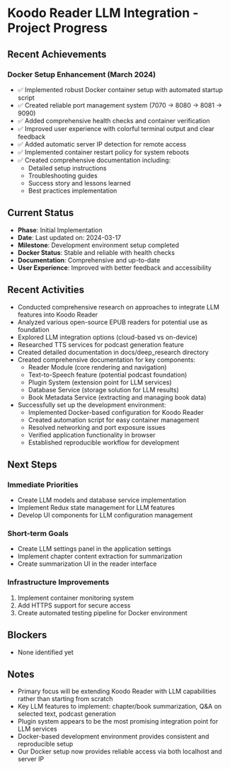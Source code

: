 # Koodo Reader LLM Integration - Project Progress

## Recent Achievements

### Docker Setup Enhancement (March 2024)
- ✅ Implemented robust Docker container setup with automated startup script
- ✅ Created reliable port management system (7070 → 8080 → 8081 → 9090)
- ✅ Added comprehensive health checks and container verification
- ✅ Improved user experience with colorful terminal output and clear feedback
- ✅ Added automatic server IP detection for remote access
- ✅ Implemented container restart policy for system reboots
- ✅ Created comprehensive documentation including:
  - Detailed setup instructions
  - Troubleshooting guides
  - Success story and lessons learned
  - Best practices implementation

## Current Status

- **Phase**: Initial Implementation
- **Date**: Last updated on: 2024-03-17
- **Milestone**: Development environment setup completed
- **Docker Status**: Stable and reliable with health checks
- **Documentation**: Comprehensive and up-to-date
- **User Experience**: Improved with better feedback and accessibility

## Recent Activities

- Conducted comprehensive research on approaches to integrate LLM features into Koodo Reader
- Analyzed various open-source EPUB readers for potential use as foundation
- Explored LLM integration options (cloud-based vs on-device)
- Researched TTS services for podcast generation feature
- Created detailed documentation in docs/deep_research directory
- Created comprehensive documentation for key components:
  - Reader Module (core rendering and navigation)
  - Text-to-Speech feature (potential podcast foundation)
  - Plugin System (extension point for LLM services)
  - Database Service (storage solution for LLM results)
  - Book Metadata Service (extracting and managing book data)
- Successfully set up the development environment:
  - Implemented Docker-based configuration for Koodo Reader
  - Created automation script for easy container management
  - Resolved networking and port exposure issues
  - Verified application functionality in browser
  - Established reproducible workflow for development

## Next Steps

### Immediate Priorities
- Create LLM models and database service implementation
- Implement Redux state management for LLM features
- Develop UI components for LLM configuration management

### Short-term Goals
- Create LLM settings panel in the application settings
- Implement chapter content extraction for summarization
- Create summarization UI in the reader interface

### Infrastructure Improvements
1. Implement container monitoring system
2. Add HTTPS support for secure access
3. Create automated testing pipeline for Docker environment

## Blockers

- None identified yet

## Notes

- Primary focus will be extending Koodo Reader with LLM capabilities rather than starting from scratch
- Key LLM features to implement: chapter/book summarization, Q&A on selected text, podcast generation
- Plugin system appears to be the most promising integration point for LLM services
- Docker-based development environment provides consistent and reproducible setup
- Our Docker setup now provides reliable access via both localhost and server IP 